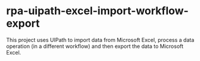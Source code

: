 # rpa-uipath-excel-import-workflow-export
This project uses UIPath to import data from Microsoft Excel, process a data operation (in a different workflow) and then export the data to Microsoft Excel.
